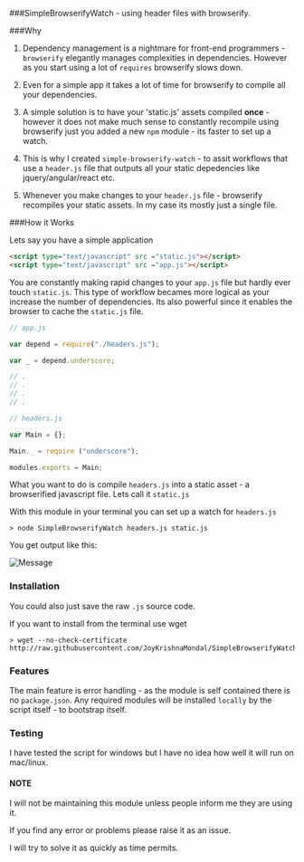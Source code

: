 ###SimpleBrowserifyWatch - using header files with browserify.


###Why

1. Dependency management is a nightmare for front-end programmers - `browserify` elegantly manages complexities in dependencies. However as you start using a lot of `requires` browserify slows down. 

2. Even for a simple app it takes a lot of time for browserify to compile all your dependencies. 

3. A simple solution is to have your 'static.js' assets compiled **once** - however it does not make much sense to constantly recompile using browserify just you added a new `npm` module - its faster to set up a watch.

4. This is why I created `simple-browserify-watch` - to assit workflows that use a `header.js` file that outputs all your static depedencies like jquery/angular/react etc. 

5. Whenever you make changes to your `header.js` file - browserify recompiles your static assets. In my case its mostly just a single file.




###How it Works


Lets say you have a simple application

```HTML
<script type="text/javascript" src ="static.js"></script>
<script type="text/javascript" src ="app.js"></script>
```

You are constantly making rapid changes to your `app.js` file but hardly ever touch `static.js`. This type of workflow becames more logical as your increase the number of dependencies. Its also powerful since it enables the browser to cache the `static.js` file.


```javascript
// app.js

var depend = require("./headers.js");

var _ = depend.underscore;

// .
// .
// .
// .

```

```javascript
// headers.js

var Main = {};

Main._ = require ("underscore");

modules.exports = Main;

```


What you want to do is compile `headers.js` into a static asset - a browserified javascript file. Lets call it `static.js`

With this module in your terminal you can set up a watch for `headers.js`

```
> node SimpleBrowserifyWatch headers.js static.js
```

You get output like this:

![Message](http://i.imgur.com/leEJo6s.png)

### Installation

You could also just save the raw `.js` source code.

If you want to install from the terminal use wget

```
> wget --no-check-certificate http://raw.githubusercontent.com/JoyKrishnaMondal/SimpleBrowserifyWatch/master/SimpleBrowserifyWatch.js
```


### Features

The main feature is error handling - as the module is self contained there is no `package.json`. Any required modules will be installed `locally` by the script itself - to bootstrap itself.


### Testing

I have tested the script for windows but I have no idea how well it will run on mac/linux.

#### NOTE

I will not be maintaining this module unless people inform me they are using it. 

If you find any error or problems please raise it as an issue. 

I will try to solve it as quickly as time permits.